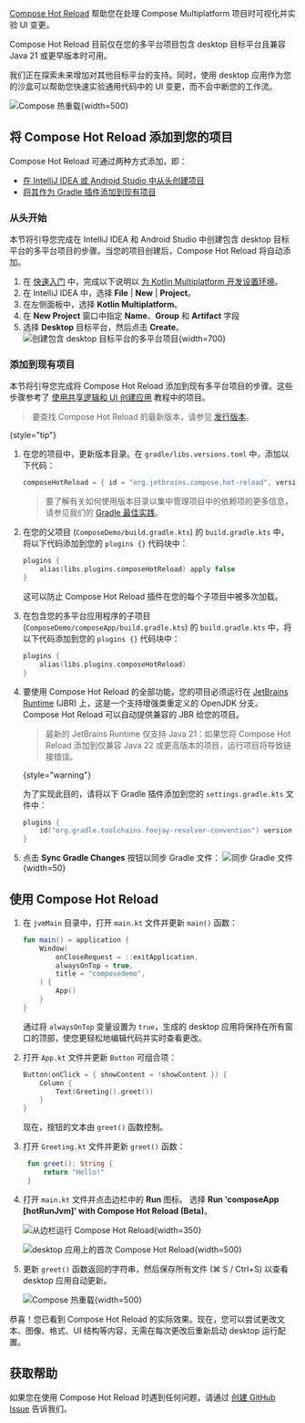 [//]: # (title: Compose 热重载)

<primary-label ref="beta"/>

[Compose Hot Reload](https://github.com/JetBrains/compose-hot-reload) 帮助您在处理 Compose Multiplatform 项目时可视化并实验 UI 变更。

Compose Hot Reload 目前仅在您的多平台项目包含 desktop 目标平台且兼容 Java 21 或更早版本时可用。

我们正在探索未来增加对其他目标平台的支持。同时，使用 desktop 应用作为您的沙盒可以帮助您快速实验通用代码中的 UI 变更，而不会中断您的工作流。

![Compose 热重载](compose-hot-reload.gif){width=500}

## 将 Compose Hot Reload 添加到您的项目

Compose Hot Reload 可通过两种方式添加，即：

* [在 IntelliJ IDEA 或 Android Studio 中从头创建项目](#from-scratch)
* [将其作为 Gradle 插件添加到现有项目](#to-an-existing-project)

### 从头开始

本节将引导您完成在 IntelliJ IDEA 和 Android Studio 中创建包含 desktop 目标平台的多平台项目的步骤。当您的项目创建后，Compose Hot Reload 将自动添加。

1. 在 [快速入门](quickstart.md) 中，完成以下说明以 [为 Kotlin Multiplatform 开发设置环境](quickstart.md#set-up-the-environment)。
2. 在 IntelliJ IDEA 中，选择 **File** | **New** | **Project**。
3. 在左侧面板中，选择 **Kotlin Multiplatform**。
4. 在 **New Project** 窗口中指定 **Name**、**Group** 和 **Artifact** 字段
5. 选择 **Desktop** 目标平台，然后点击 **Create**。
   ![创建包含 desktop 目标平台的多平台项目](create-desktop-project.png){width=700}

### 添加到现有项目

本节将引导您完成将 Compose Hot Reload 添加到现有多平台项目的步骤。这些步骤参考了 [使用共享逻辑和 UI 创建应用](compose-multiplatform-create-first-app.md) 教程中的项目。

> 要查找 Compose Hot Reload 的最新版本，请参见 [发行版本](https://github.com/JetBrains/compose-hot-reload/releases)。
> 
{style="tip"}

1. 在您的项目中，更新版本目录。在 `gradle/libs.versions.toml` 中，添加以下代码：
   ```kotlin
   composeHotReload = { id = "org.jetbrains.compose.hot-reload", version.ref = "composeHotReload"}
   ```

   > 要了解有关如何使用版本目录以集中管理项目中的依赖项的更多信息，请参见我们的 [Gradle 最佳实践](https://kotlinlang.org/gradle-best-practices.html)。

2. 在您的父项目 (`ComposeDemo/build.gradle.kts`) 的 `build.gradle.kts` 中，将以下代码添加到您的 `plugins {}` 代码块中：
   ```kotlin
   plugins {
       alias(libs.plugins.composeHotReload) apply false
   }
   ```
   这可以防止 Compose Hot Reload 插件在您的每个子项目中被多次加载。

3. 在包含您的多平台应用程序的子项目 (`ComposeDemo/composeApp/build.gradle.kts`) 的 `build.gradle.kts` 中，将以下代码添加到您的 `plugins {}` 代码块中：
   ```kotlin
   plugins { 
       alias(libs.plugins.composeHotReload)
   }
   ```

4. 要使用 Compose Hot Reload 的全部功能，您的项目必须运行在 [JetBrains Runtime](https://github.com/JetBrains/JetBrainsRuntime) (JBR) 上，这是一个支持增强类重定义的 OpenJDK 分支。
   Compose Hot Reload 可以自动提供兼容的 JBR 给您的项目。

   > 最新的 JetBrains Runtime 仅支持 Java 21：如果您将 Compose Hot Reload 添加到仅兼容 Java 22 或更高版本的项目，运行项目将导致链接错误。
   > 
   {style="warning"}

   为了实现此目的，请将以下 Gradle 插件添加到您的 `settings.gradle.kts` 文件中：

   ```kotlin
   plugins {
       id("org.gradle.toolchains.foojay-resolver-convention") version "%foojayResolverConventionVersion%"
   }
   ```

5. 点击 **Sync Gradle Changes** 按钮以同步 Gradle 文件： ![同步 Gradle 文件](gradle-sync.png){width=50}

## 使用 Compose Hot Reload

1. 在 `jvmMain` 目录中，打开 `main.kt` 文件并更新 `main()` 函数：
   ```kotlin
   fun main() = application {
       Window(
           onCloseRequest = ::exitApplication,
           alwaysOnTop = true,
           title = "composedemo",
       ) {
           App()
       }
   }
   ```
   通过将 `alwaysOnTop` 变量设置为 `true`，生成的 desktop 应用将保持在所有窗口的顶部，使您更轻松地编辑代码并实时查看更改。

2. 打开 `App.kt` 文件并更新 `Button` 可组合项：
   ```kotlin
   Button(onClick = { showContent = !showContent }) {
       Column {
           Text(Greeting().greet())
       }
   }
   ```
   现在，按钮的文本由 `greet()` 函数控制。

3. 打开 `Greeting.kt` 文件并更新 `greet()` 函数：
   ```kotlin
    fun greet(): String {
        return "Hello!"
    }
   ```

4. 打开 `main.kt` 文件并点击边栏中的 **Run** 图标。
   选择 **Run 'composeApp [hotRunJvm]' with Compose Hot Reload (Beta)**。

   ![从边栏运行 Compose Hot Reload](compose-hot-reload-gutter-run.png){width=350}

   ![desktop 应用上的首次 Compose Hot Reload](compose-hot-reload-hello.png){width=500}

5. 更新 `greet()` 函数返回的字符串，然后保存所有文件 (<shortcut>⌘ S</shortcut> / <shortcut>Ctrl+S</shortcut>) 以查看 desktop 应用自动更新。

   ![Compose 热重载](compose-hot-reload.gif){width=500}

恭喜！您已看到 Compose Hot Reload 的实际效果。现在，您可以尝试更改文本、图像、格式、UI 结构等内容，无需在每次更改后重新启动 desktop 运行配置。

## 获取帮助

如果您在使用 Compose Hot Reload 时遇到任何问题，请通过 [创建 GitHub Issue](https://github.com/JetBrains/compose-hot-reload/issues) 告诉我们。